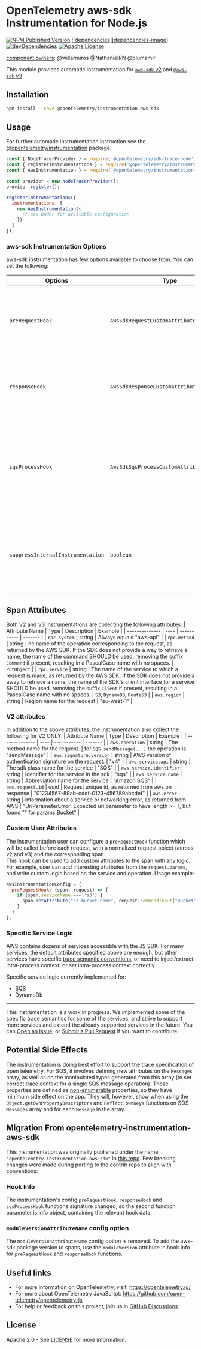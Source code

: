 # OpenTelemetry aws-sdk Instrumentation for Node.js

[![NPM Published Version][npm-img]][npm-url]
[![dependencies][dependencies-image]][dependencies-url]
[![devDependencies][devDependencies-image]][devDependencies-url]
[![Apache License][license-image]][license-image]

[component owners](https://github.com/open-telemetry/opentelemetry-js-contrib/blob/main/.github/component_owners.yml): @willarmiros @NathanielRN @blumamir

This module provides automatic instrumentation for [`aws-sdk` v2](https://docs.aws.amazon.com/AWSJavaScriptSDK/latest/) and [`@aws-sdk` v3](https://github.com/aws/aws-sdk-js-v3)

## Installation

```bash
npm install --save @opentelemetry/instrumentation-aws-sdk
```

## Usage
For further automatic instrumentation instruction see the [@opentelemetry/instrumentation](https://github.com/open-telemetry/opentelemetry-js/tree/main/packages/opentelemetry-instrumentation) package.

```js
const { NodeTracerProvider } = require('@opentelemetry/sdk-trace-node');
const { registerInstrumentations } = require('@opentelemetry/instrumentation');
const { AwsInstrumentation } = require('@opentelemetry/instrumentation-aws-sdk');

const provider = new NodeTracerProvider();
provider.register();

registerInstrumentations({
  instrumentations: [
    new AwsInstrumentation({
      // see under for available configuration
    })
  ]
});
```

### aws-sdk Instrumentation Options

aws-sdk instrumentation has few options available to choose from. You can set the following:

| Options        | Type                                   | Description                                                                                     |
| -------------- | -------------------------------------- | ----------------------------------------------------------------------------------------------- |
| `preRequestHook` | `AwsSdkRequestCustomAttributeFunction` | Hook called before request send, which allow to add custom attributes to span. |
| `responseHook` | `AwsSdkResponseCustomAttributeFunction` | Hook for adding custom attributes when response is received from aws. |
| `sqsProcessHook` | `AwsSdkSqsProcessCustomAttributeFunction` | Hook called after starting sqs `process` span (for each sqs received message), which allow to add custom attributes to it. |
| `suppressInternalInstrumentation` | `boolean` | Most aws operation use http requests under the hood. Set this to `true` to hide all underlying http spans. |

## Span Attributes
Both V2 and V3 instrumentations are collecting the following attributes:
| Attribute Name | Type | Description | Example |
| -------------- | ---- | ----------- | ------- |
| `rpc.system` | string | Always equals "aws-api" | 
| `rpc.method` | string | he name of the operation corresponding to the request, as returned by the AWS SDK. If the SDK does not provide a way to retrieve a name, the name of the command SHOULD be used, removing the suffix `Command` if present, resulting in a PascalCase name with no spaces. | `PutObject` |
| `rpc.service` | string | The name of the service to which a request is made, as returned by the AWS SDK. If the SDK does not provide a away to retrieve a name, the name of the SDK's client interface for a service SHOULD be used, removing the suffix `Client` if present, resulting in a PascalCase name with no spaces. | `S3`, `DynamoDB`, `Route53` |
| `aws.region` | string | Region name for the request | "eu-west-1" |

### V2 attributes
In addition to the above attributes, the instrumentation also collect the following for V2 ONLY:
| Attribute Name | Type | Description | Example |
| -------------- | ---- | ----------- | ------- |
| `aws.operation` | string | The method name for the request. | for `SQS.sendMessage(...)` the operation is "sendMessage" |
| `aws.signature.version` | string | AWS version of authentication signature on the request. | "v4" |
| `aws.service.api` | string | The sdk class name for the service | "SQS" |
| `aws.service.identifier` | string | Identifier for the service in the sdk | "sqs" |
| `aws.service.name` | string | Abbreviation name for the service | "Amazon SQS" |
| `aws.request.id` | uuid | Request unique id, as returned from aws on response | "01234567-89ab-cdef-0123-456789abcdef" |
| `aws.error` | string | information about a service or networking error, as returned from AWS | "UriParameterError: Expected uri parameter to have length >= 1, but found "" for params.Bucket" |

### Custom User Attributes
The instrumentation user can configure a `preRequestHook` function which will be called before each request, with a normalized request object (across v2 and v3) and the corresponding span.  
This hook can be used to add custom attributes to the span with any logic.  
For example, user can add interesting attributes from the `request.params`, and write custom logic based on the service and operation.
Usage example:
```js
awsInstrumentationConfig = {
  preRequestHook: (span, request) => {
    if (span.serviceName === 's3') {
      span.setAttribute("s3.bucket.name", request.commandInput["Bucket"]);
    }
  }
};
```

### Specific Service Logic
AWS contains dozens of services accessible with the JS SDK. For many services, the default attributes specified above are enough, but other services have specific [trace semantic conventions](https://github.com/open-telemetry/opentelemetry-specification/tree/master/specification/trace/semantic_conventions), or need to inject/extract intra-process context, or set intra-process context correctly.

Specific service logic currently implemented for:
* [SQS](./docs/sqs.md)
* DynamoDb

---

This instrumentation is a work in progress. We implemented some of the specific trace semantics for some of the services, and strive to support more services and extend the already supported services in the future. You can [Open an Issue](https://github.com/aspecto-io/opentelemetry-ext-js/issues), or [Submit a Pull Request](https://github.com/aspecto-io/opentelemetry-ext-js/pulls) if you want to contribute.

## Potential Side Effects
The instrumentation is doing best effort to support the trace specification of open telemetry. For SQS, it involves defining new attributes on the `Messages` array, as well as on the manipulated types generated from this array (to set correct trace context for a single SQS message operation). Those properties are defined as [non-enumerable](https://developer.mozilla.org/en-US/docs/Web/JavaScript/Enumerability_and_ownership_of_properties) properties, so they have minimum side effect on the app. They will, however, show when using the `Object.getOwnPropertyDescriptors` and `Reflect.ownKeys` functions on SQS `Messages` array and for each `Message` in the array.

## Migration From opentelemetry-instrumentation-aws-sdk
This instrumentation was originally published under the name `"opentelemetry-instrumentation-aws-sdk"` in [this repo](https://github.com/aspecto-io/opentelemetry-ext-js). Few breaking changes were made during porting to the contrib repo to align with conventions:

### Hook Info
The instrumentation's config `preRequestHook`, `responseHook` and `sqsProcessHook` functions signature changed, so the second function parameter is info object, containing the relevant hook data.

### `moduleVersionAttributeName` config option
The `moduleVersionAttributeName` config option is removed. To add the aws-sdk package version to spans, use the `moduleVersion` attribute in hook info for `preRequestHook` and `responseHook` functions.
## Useful links

- For more information on OpenTelemetry, visit: <https://opentelemetry.io/>
- For more about OpenTelemetry JavaScript: <https://github.com/open-telemetry/opentelemetry-js>
- For help or feedback on this project, join us in [GitHub Discussions][discussions-url]

## License

Apache 2.0 - See [LICENSE][license-url] for more information.

[discussions-url]: https://github.com/open-telemetry/opentelemetry-js/discussions
[license-url]: https://github.com/open-telemetry/opentelemetry-js-contrib/blob/main/LICENSE
[license-image]: https://img.shields.io/badge/license-Apache_2.0-green.svg?style=flat
[dependencies-url]: https://david-dm.org/open-telemetry/opentelemetry-js-contrib?path=plugins%2Fnode%2Fopentelemetry-instrumentation-aws-sdk
[devDependencies-image]: https://status.david-dm.org/gh/open-telemetry/opentelemetry-js-contrib.svg?path=plugins%2Fnode%2Fopentelemetry-instrumentation-aws-sdk&type=dev
[devDependencies-url]: https://david-dm.org/open-telemetry/opentelemetry-js-contrib?path=plugins%2Fnode%2Fopentelemetry-instrumentation-aws-sdk&type=dev
[npm-url]: https://www.npmjs.com/package/@opentelemetry/instrumentation-aws-sdk
[npm-img]: https://badge.fury.io/js/%40opentelemetry%2Finstrumentation-aws-sdk.svg
